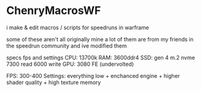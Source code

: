 # ChenryMacrosWF

i make & edit macros / scripts for speedruns in warframe

some of these aren't all originally mine a lot of them are from my friends in the speedrun community and ive modified them

specs fps and settings
CPU: 13700k
RAM: 3600ddr4
SSD: gen 4 m.2 nvme 7300 read 6000 write 
GPU: 3080 FE (undervolted)

FPS: 300-400
Settings: everything low + enchanced engine + higher shader quality + high texture memory
